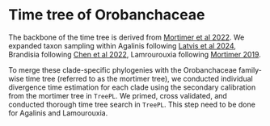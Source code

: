 # Time tree of Orobanchaceae

The backbone of the time tree is derived from [Mortimer et al 2022](https://doi.org/10.1600/036364422X16512564801560). We expanded taxon sampling within Agalinis following [Latvis et al 2024](https://doi.org/10.1600/036364424X17095905880222), Brandisia following [Chen et al 2022](https://doi.org/10.1016/j.pld.2023.03.005), Lamrourouxia following [Mortimer 2019](chrome-extension://efaidnbmnnnibpcajpcglclefindmkaj/https://objects.lib.uidaho.edu/etd/pdf/Mortimer_idaho_0089N_11516.pdf).


To merge these clade-specific phylogenies with the Orobanchaceae family-wise time tree (referred to as the mortimer tree), we conducted individual divergence time estimation for each clade using the secondary calibration from the mortimer tree in `TreePL`. We primed, cross validated, and conducted thorough time tree search in `TreePL`. This step need to be done for Agalinis and Lamourouxia.
